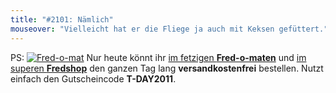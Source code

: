 ```yaml
---
title: "#2101: Nämlich"
mouseover: "Vielleicht hat er die Fliege ja auch mit Keksen gefüttert."
---
```


PS:
<a href="http://fred-o-mat.spreadshirt.net"><img src="http://www.fonflatter.de/bilder/stein_s.png" alt="Fred-o-mat" /></a>
Nur heute könnt ihr <a href="http://fred-o-mat.spreadshirt.net">im fetzigen <strong>Fred-o-maten</strong></a> und <a href="http://fredshop.spreadshirt.net">im superen <strong>Fredshop</strong></a> den ganzen Tag lang <strong>versandkostenfrei</strong> bestellen.
Nutzt einfach den Gutscheincode <strong>T-DAY2011</strong>.
